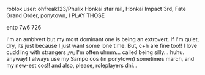 roblox user: ohfreak123/Phulix
Honkai star rail, Honkai Impact 3rd, Fate Grand Order, ponytown, I PLAY THOSE 

entp 7w6 726

I'm an ambivert but my most dominant one is being an extrovert. If I'm quiet, dry, its just because I just want some lone time. But, c+h are fine too!! I love cuddling with strangers ;w;
I'm often uhmm... called being silly... huhu. anyway! I always use my Sampo cos (in ponytown) sometimes march, and my new-est cos!! and also, please, roleplayers dni...
<!---
Phulix/Phulix is a ✨ special ✨ repository because its `README.md` (this file) appears on your GitHub profile.
You can click the Preview link to take a look at your changes.
--->
